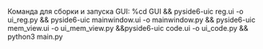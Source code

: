 Команда для сборки и запуска GUI:
%cd GUI && pyside6-uic reg.ui -o ui_reg.py &&  pyside6-uic mainwindow.ui -o mainwindow.py && pyside6-uic mem_view.ui -o ui_mem_view.py &&pyside6-uic code.ui -o ui_code.py && python3 main.py
